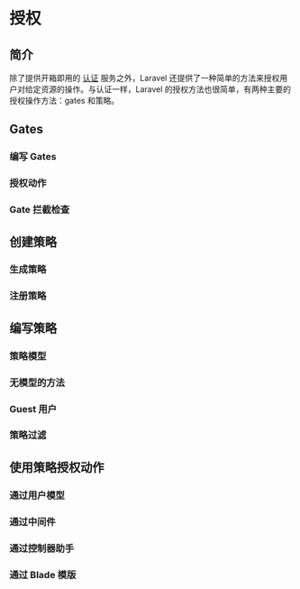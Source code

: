 # 授权

## 简介

除了提供开箱即用的 [认证](https://laravel.com/docs/5.8/authentication) 服务之外，Laravel 还提供了一种简单的方法来授权用户对给定资源的操作。与认证一样，Laravel 的授权方法也很简单，有两种主要的授权操作方法：gates 和策略。

## Gates

### 编写 Gates

### 授权动作

### Gate 拦截检查

## 创建策略

### 生成策略

### 注册策略

## 编写策略

### 策略模型

### 无模型的方法

### Guest 用户

### 策略过滤

## 使用策略授权动作

### 通过用户模型

### 通过中间件

### 通过控制器助手

### 通过 Blade 模版
